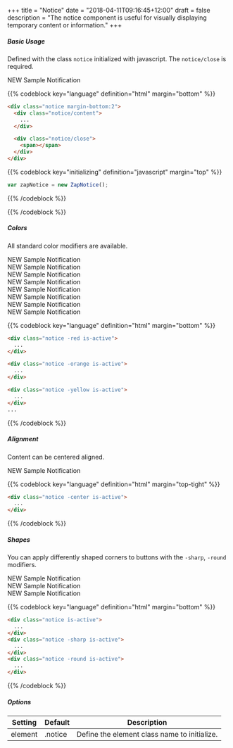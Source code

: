 +++
title = "Notice"
date = "2018-04-11T09:16:45+12:00"
draft = false
description = "The notice component is useful for visually displaying temporary content or information."
+++

##### Basic Usage

Defined with the class `notice` initialized with javascript. The `notice/close` is required.

<div class="notice align:center border:sharp margin-bottom:2 is-active">
  <div class="notice/content">
    <span class="label fill:secondary margin-right:1">NEW</span>
    Sample Notification
  </div>

  <div class="notice/close">
    <span></span>
  </div>
</div>

{{% codeblock key="language" definition="html" margin="bottom" %}}
```html
<div class="notice margin-bottom:2">
  <div class="notice/content">
    ...
  </div>

  <div class="notice/close">
    <span></span>
  </div>
</div>
```

{{% codeblock key="initializing" definition="javascript" margin="top" %}}
```javascript
var zapNotice = new ZapNotice();
```
{{% /codeblock %}}

{{% /codeblock %}}

##### Colors

All standard color modifiers are available.

<div class="notice -red margin-bottom:1 is-active">
  <div class="notice/content">
    <span class="label -middle -white u-margin-right-1">NEW</span>
    Sample Notification
  </div>

  <div class="notice/close">
    <span></span>
  </div>
</div>
<div class="notice -orange margin-bottom:1 is-active">
  <div class="notice/content">
    <span class="label -middle -white u-margin-right-1">NEW</span>
    Sample Notification
  </div>

  <div class="notice/close">
    <span></span>
  </div>
</div>
<div class="notice -yellow margin-bottom:1 is-active">
  <div class="notice/content">
    <span class="label -middle -white u-color-yellow u-margin-right-1">NEW</span>
    Sample Notification
  </div>

  <div class="notice/close">
    <span></span>
  </div>
</div>
<div class="notice -green margin-bottom:1 is-active">
  <div class="notice/content">
    <span class="label -middle -white u-color-green u-margin-right-1">NEW</span>
    Sample Notification
  </div>

  <div class="notice/close">
    <span></span>
  </div>
</div>
<div class="notice -blue margin-bottom:1 is-active">
  <div class="notice/content">
    <span class="label -middle -white u-color-blue u-margin-right-1">NEW</span>
    Sample Notification
  </div>

  <div class="notice/close">
    <span></span>
  </div>
</div>
<div class="notice -purple margin-bottom:1 is-active">
  <div class="notice/content">
    <span class="label -middle -white u-color-purple u-margin-right-1">NEW</span>
    Sample Notification
  </div>

  <div class="notice/close">
    <span></span>
  </div>
</div>
<div class="notice -black margin-bottom:1 is-active">
  <div class="notice/content">
    <span class="label -middle -white u-color-black u-margin-right-1">NEW</span>
    Sample Notification
  </div>

  <div class="notice/close">
    <span></span>
  </div>
</div>
<div class="notice -grey margin-bottom:1 is-active">
  <div class="notice/content">
    <span class="label -middle -white u-color-grey u-margin-right-1">NEW</span>
    Sample Notification
  </div>

  <div class="notice/close">
    <span></span>
  </div>
</div>

{{% codeblock key="language" definition="html" margin="bottom" %}}
```html
<div class="notice -red is-active">
  ...
</div>

<div class="notice -orange is-active">
  ...
</div>

<div class="notice -yellow is-active">
  ...
</div>
...
```
{{% /codeblock %}}

##### Alignment

Content can be centered aligned.

<div class="notice -center margin-bottom:2 is-active">
  <div class="notice/content">
    <span class="label -middle -white u-margin-right-1">NEW</span>
    Sample Notification
  </div>

  <div class="notice/close">
    <span></span>
  </div>
</div>

{{% codeblock key="language" definition="html" margin="top-tight" %}}
```html
<div class="notice -center is-active">
  ...
</div>
```
{{% /codeblock %}}

##### Shapes

You can apply differently shaped corners to buttons with the `-sharp`, `-round` modifiers.

<div class="notice margin-bottom:1 is-active">
  <div class="notice/content">
    <span class="label -middle -white u-margin-right-1">NEW</span>
    Sample Notification
  </div>

  <div class="notice/close">
    <span></span>
  </div>
</div>
<div class="notice -sharp margin-bottom:1 is-active">
  <div class="notice/content">
    <span class="label -middle -white u-margin-right-1">NEW</span>
    Sample Notification
  </div>

  <div class="notice/close">
    <span></span>
  </div>
</div>
<div class="notice -round margin-bottom:1 is-active">
  <div class="notice/content">
    <span class="label -middle -white u-margin-right-1">NEW</span>
    Sample Notification
  </div>

  <div class="notice/close">
    <span></span>
  </div>
</div>

{{% codeblock key="language" definition="html" margin="bottom" %}}
```html
<div class="notice is-active">
  ...
</div>
<div class="notice -sharp is-active">
  ...
</div>
<div class="notice -round is-active">
  ...
</div>
```
{{% /codeblock %}}


##### Options

<table class="m-table -fluid -stack">
  <thead>
    <tr>
      <th>
        <strong>Setting</strong>
      </th>
      <th>
        <strong>Default</strong>
      </th>
      <th>
        <strong>Description</strong>
      </th>
    </tr>
  </thead>
  <tbody>
    <tr>
      <td data-label="Setting">
        element
      </td>
      <td data-label="Default">
        .notice
      </td>
      <td data-label="Description">
        Define the element class name to initialize.
      </td>
    </tr>
  </tbody>
</table>
